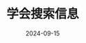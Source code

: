 ---
title: 学会搜索信息
date: 2024-09-15
updated: 2024-10-7
categories: 搜索技巧
tags:
  - 搜索平台
  - 搜索语法
top: 3
password: lhb1936319431
---